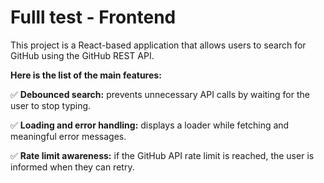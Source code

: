 # Fulll test - Frontend

This project is a React-based application that allows users to search for GitHub using the GitHub REST API.

**Here is the list of the main features:**

✅ **Debounced search:** prevents unnecessary API calls by waiting for the user to stop typing.

✅ **Loading and error handling:** displays a loader while fetching and meaningful error messages.

✅ **Rate limit awareness:** if the GitHub API rate limit is reached, the user is informed when they can retry.
